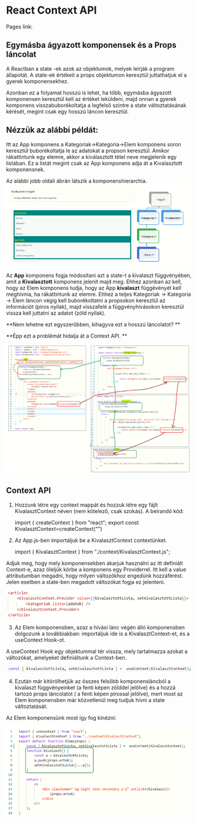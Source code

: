 # React Context API

Pages link:

## Egymásba ágyazott komponensek és a Props láncolat

A Reactban a state -ek azok az objektumok, melyek leírják a program állapotát. A state-ek értékeit a props objektumon keresztül juttathatjuk el a gyerek komponensekhez.

Azonban ez a folyamat hosszú is lehet, ha több, egymásba ágyazott komponensen keresztül kell az értéket leküldeni, majd onnan a gyerek komponens visszabuborékoltatja a legfelső szintre a state változtatásának kérését, megint csak egy hosszú láncon keresztül.

## Nézzük az alábbi példát:

Itt az App komponens a Kategoriak->Kategoria->Elem komponens soron keresztül buborékoltatja le az adatokat a propson keresztül. Amikor rákattintunk egy elemre, akkor a kiválasztott tétel neve megjelenik egy listában. Ez a listát megint csak az App komponens adja át a Kivalasztott komponensnek.

Az alábbi jobb oldali ábrán látszik a komponenshierarchia.
<img src="public/kepek/komponenshierarchia.png" alt="komponens hierarchia">

Az **App** komponens fogja módosítani azt a state-t a kivalaszt függvényében, amit a **Kivalasztott** komponens jelenít majd meg. Ehhez azonban az kell, hogy az Elem komponens tudja, hogy az App **kivalaszt** függévényét kell meghívnia, ha rákattintunk az elemre. Ehhez a teljes Kategoriak -> Kategoria -> Elem láncon végig kell buborékoltatni a propsokon keresztül az információt (piros nyilak), majd visszafelé a függvényhívásokon keresztül vissza kell juttatni az adatot (zöld nyilak).

**Nem lehetne ezt egyszerűbben, kihagyva ezt a hosszú láncolatot? **

**Épp ezt a problémát hidalja át a Context API. **

<img src="public/kepek/props_state.PNG" alt="propsok és statek buborékoltatása">

## Context API

1. Hozzunk létre egy context mappát és hozzuk létre egy fájlt KivalasztContext néven  (nem kötelező, csak szokás).  A beírandó kód:
       
    import { createContext } from "react";
    export const KivalasztContext=createContext("")

2. Az App.js-ben importáljuk be a KivalasztContext contextünket.

    import { KivalasztContext } from "./context/KivalasztContext.js";

Adjuk meg, hogy mely komponensekben akarjuk használni az itt definiált Context-e, azaz öleljük körbe a komponens egy Providerrel.
Itt kell a value attributumban megadni, hogy milyen változókhoz engedünk hozzáférést. Jelen esetben a  state-ben megadott változókat fogja ez jelenteni.

<img src="public/kepek/provider.png" alt="provider">
 
3. Az Elem komponensben, azaz a hívási lánc végén álló komponensben dolgozunk a továbbiakban:  importáljuk ide is a KivalasztContext-et, és a useContext Hook-ot.

A useContext Hook egy objektummal tér vissza, mely tartalmazza azokat a változókat, amelyeket definiáltunk a Context-ben.

<img src="public/kepek/useContext.png" alt="provider">
 
4. Ezután már kitörölhetjük az összes felsőbb komponensláncból  a kivalaszt függvényeinket (a fenti képen zölddel jelölve) és a hozzá tartozó props láncolatot ( a fenti képen pirossal jelölve), mert most az Elem komponensben már közvetlenül meg tudjuk hívni a state változtatását.

Az Elem komponensünk most így fog kinézni:

<img src="public/kepek/Elem_koponens_context.PNG" alt="provider">

